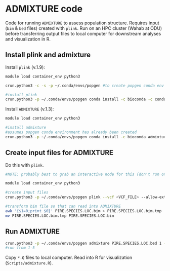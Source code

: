 # ADMIXTURE code

Code for running `ADMIXTURE` to assess population structure. Requires input (`bim` & `bed` files) created with `plink`. Run on an HPC cluster (Wahab at ODU) before transferring output files to local computer for downstream analyses and visualization in R.

## Install plink and admixture

Install `plink` (v.1.9):

```sh
module load container_env python3

crun.python3 -c -s -p ~/.conda/envs/popgen #to create popgen conda env --> only need to do this once

#install plink
crun.python3 -p ~/.conda/envs/popgen conda install -c bioconda -c conda-forge plink
```

Install `ADMIXTURE` (v.1.3): 

```sh
module load container_env python3

#install admixture
#assumes popgen conda environment has already been created
crun.python3 -p ~/.conda/envs/popgen conda install -c bioconda admixture
```

## Create input files for ADMIXTURE

Do this with `plink`.

```sh
#NOTE: probably best to grab an interactive node for this (don't run on log-in node).

module load container_env python3

#create input files
crun.python3 -p ~/.conda/envs/popgen plink --vcf <VCF_FILE> --allow-extra-chr --make-bed --out <PIRE.SPECIES.LOC>

#transform bim file so that can read into ADMIXTURE
awk '{$1=0;print $0}' PIRE.SPECIES.LOC.bim > PIRE.SPECIES.LOC.bim.tmp
mv PIRE.SPECIES.LOC.bim.tmp PIRE.SPECIES.LOC.bim
```

## Run ADMIXTURE

```sh
crun.python3 -p ~/.conda/envs/popgen admixture PIRE.SPECIES.LOC.bed 1 --cv > PIRE.SPECIES.LOC.log1.out
#run from 1-5
```

Copy `*.Q` files to local computer. Read into R for visualization (`Scripts/admixture.R`).
